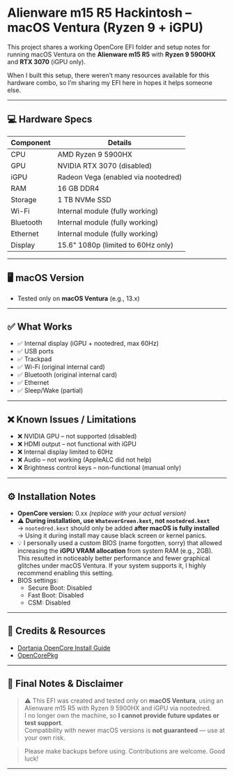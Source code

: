 # Alienware m15 R5 Hackintosh – macOS Ventura (Ryzen 9 + iGPU)

This project shares a working OpenCore EFI folder and setup notes for running macOS Ventura on the **Alienware m15 R5** with **Ryzen 9 5900HX** and **RTX 3070** (iGPU only).

When I built this setup, there weren’t many resources available for this hardware combo, so I’m sharing my EFI here in hopes it helps someone else.

---

## 💻 Hardware Specs

| Component      | Details                              |
|----------------|--------------------------------------|
| CPU            | AMD Ryzen 9 5900HX                   |
| GPU            | NVIDIA RTX 3070 (disabled)           |
| iGPU           | Radeon Vega (enabled via nootedred)  |
| RAM            | 16 GB DDR4                           |
| Storage        | 1 TB NVMe SSD                        |
| Wi-Fi          | Internal module (fully working)      |
| Bluetooth      | Internal module (fully working)      |
| Ethernet       | Internal module (fully working)      |
| Display        | 15.6" 1080p (limited to 60Hz only)   |

---

## 🖥️ macOS Version

- Tested only on **macOS Ventura** (e.g., 13.x)

---

## ✅ What Works

- ✅ Internal display (iGPU + nootedred, max 60Hz)
- ✅ USB ports
- ✅ Trackpad
- ✅ Wi-Fi (original internal card)
- ✅ Bluetooth (original internal card)
- ✅ Ethernet
- ✅ Sleep/Wake (partial)

---

## ❌ Known Issues / Limitations

- ❌ NVIDIA GPU – not supported (disabled)
- ❌ HDMI output – not functional with iGPU
- ❌ Internal display limited to 60Hz
- ❌ Audio – not working (AppleALC did not help)
- ❌ Brightness control keys – non-functional (manual only)

---

## ⚙️ Installation Notes

- **OpenCore version:** 0.xx *(replace with your actual version)*
- ⚠️ **During installation, use `WhateverGreen.kext`, not `nootedred.kext`**  
  → `nootedred.kext` should only be added **after macOS is fully installed**  
  → Using it during install may cause black screen or kernel panics.
- 💡 I personally used a custom BIOS (name forgotten, sorry) that allowed increasing the **iGPU VRAM allocation** from system RAM (e.g., 2GB).  This resulted in noticeably better performance and fewer graphical glitches under macOS Ventura.  If your system supports it, I highly recommend enabling this setting.
- BIOS settings:
  - Secure Boot: Disabled
  - Fast Boot: Disabled
  - CSM: Disabled

---

## 🧩 Credits & Resources

- [Dortania OpenCore Install Guide](https://dortania.github.io/OpenCore-Install-Guide/)
- [OpenCorePkg](https://github.com/acidanthera/OpenCorePkg)

---

## 📌 Final Notes & Disclaimer

> ⚠️ This EFI was created and tested only on **macOS Ventura**, using an Alienware m15 R5 with Ryzen 9 5900HX and iGPU via nootedred.  
> I no longer own the machine, so **I cannot provide future updates or test support**.  
> Compatibility with newer macOS versions is **not guaranteed** — use at your own risk.

> Please make backups before using. Contributions are welcome. Good luck!

---
